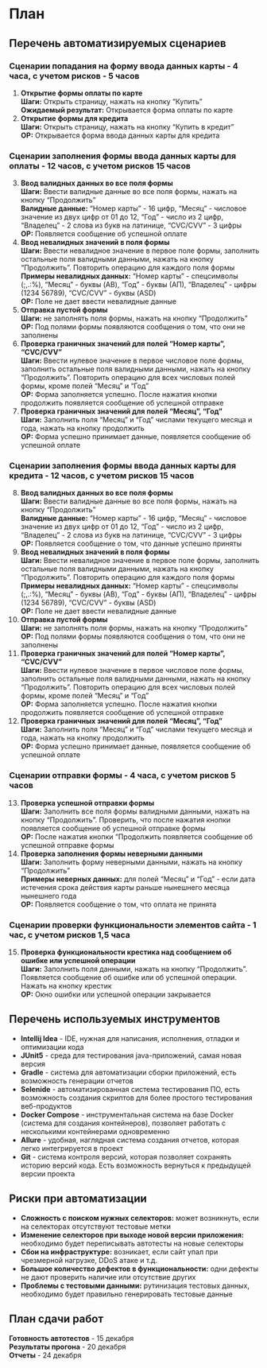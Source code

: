 # План
## Перечень автоматизируемых сценариев
### Сценарии попадания на форму ввода данных карты - 4 часа, с учетом рисков - 5 часов
1. **Открытие формы оплаты по карте**  
**Шаги:** Открыть страницу, нажать на кнопку “Купить”  
**Ожидаемый результат:** Открывается форма оплаты по карте
2. **Открытие формы для кредита**  
**Шаги:** Открыть страницу, нажать на кнопку “Купить в кредит”  
**ОР:** Открывается форма ввода данных карты для кредита
### Сценарии заполнения формы ввода данных карты для оплаты - 12 часов, с учетом рисков 15 часов
3. **Ввод валидных данных во все поля формы**  
**Шаги:** Ввести валидные данные во все поля формы, нажать на кнопку “Продолжить”  
**Валидные данные:** “Номер карты” - 16 цифр, “Месяц” - числовое значение из двух цифр от 01 до 12, “Год” - число из 2 цифр, “Владелец” - 2 слова из букв на латинице, “CVC/CVV” - 3 цифры  
**ОР:** Появляется сообщение об успешной оплате
4. **Ввод невалидных значений в поля формы**  
**Шаги:** Ввести невалидное значение в первое поле формы, заполнить остальные поля валидными данными, нажать на кнопку “Продолжить”. Повторить операцию для каждого поля формы  
**Примеры невалидных данных:** “Номер карты” - спецсимволы (;,.:%), “Месяц” - буквы (AB), “Год” - буквы (АП), “Владелец” - цифры (1234 56789), “CVC/CVV” - буквы (ASD)  
**ОР:** Поле не дает ввести невалидные данные
5. **Отправка пустой формы**  
**Шаги:** не заполнять поля формы, нажать на кнопку “Продолжить”  
**ОР:** Под полями формы появляются сообщения о том, что они не заполнены
6. **Проверка граничных значений для полей “Номер карты”, “CVC/CVV”**  
**Шаги:** Ввести нулевое значение в первое числовое поле формы, заполнить остальные поля валидными данными, нажать на кнопку “Продолжить”. Повторить операцию для всех числовых полей формы, кроме полей “Месяц” и “Год”  
**ОР:** Форма заполняется успешно. После нажатия кнопки продолжить появляется сообщение об успешной отправке
7. **Проверка граничных значений для полей “Месяц”, “Год”**  
**Шаги:** Заполнить поля “Месяц” и “Год” числами текущего месяца и года, нажать на кнопку продолжить  
**ОР:** Форма успешно принимает данные, появляется сообщение об успешной оплате
### Сценарии заполнения формы ввода данных карты для кредита - 12 часов, с учетом рисков 15 часов
8. **Ввод валидных данных во все поля формы**  
**Шаги:** Ввести валидные данные во все поля формы, нажать на кнопку “Продолжить”  
**Валидные данные:** “Номер карты” - 16 цифр, “Месяц” - числовое значение из двух цифр от 01 до 12, “Год” - число из 2 цифр, “Владелец” - 2 слова из букв на латинице, “CVC/CVV” - 3 цифры  
**ОР:** Появляется сообщение о том, что данные успешно приняты
9. **Ввод невалидных значений в поля формы**  
**Шаги:** Ввести невалидное значение в первое поле формы, заполнить остальные поля валидными данными, нажать на кнопку “Продолжить”. Повторить операцию для каждого поля формы  
**Примеры невалидных данных:** “Номер карты” - спецсимволы (;,.:%), “Месяц” - буквы (AB), “Год” - буквы (АП), “Владелец” - цифры (1234 56789), “CVC/CVV” - буквы (ASD)  
**ОР:** Поле не дает ввести невалидные данные
10. **Отправка пустой формы**  
**Шаги:** не заполнять поля формы, нажать на кнопку “Продолжить”  
**ОР:** Под полями формы появляются сообщения о том, что они не заполнены
11. **Проверка граничных значений для полей “Номер карты”, “CVC/CVV”**  
**Шаги:** Ввести нулевое значение в первое числовое поле формы, заполнить остальные поля валидными данными, нажать на кнопку “Продолжить”. Повторить операцию для всех числовых полей формы, кроме полей “Месяц” и “Год”  
**ОР:** Форма заполняется успешно. После нажатия кнопки продолжить появляется сообщение об успешной отправке
12. **Проверка граничных значений для полей “Месяц”, “Год”**  
**Шаги:** Заполнить поля “Месяц” и “Год” числами текущего месяца и года, нажать на кнопку продолжить  
**ОР:** Форма успешно принимает данные, появляется сообщение об успешной оплате
### Сценарии отправки формы - 4 часа, с учетом рисков 5 часов
13. **Проверка успешной отправки формы**  
**Шаги:** Заполнить все поля формы валидными данными, нажать на кнопку “Продолжить”. Проверить, что после нажатия кнопки появляется сообщение об успешной отправке формы  
**ОР:** После нажатия кнопки “Продолжить появляется сообщение об успешной отправке формы
14. **Проверка заполнения формы неверными данными**  
**Шаги:** Заполнить форму неверными данными, нажать на кнопку “Продолжить”  
**Примеры неверных данных:** для полей “Месяц” и “Год” - если дата истечения срока действия карты раньше нынешнего месяца нынешнего года  
**ОР:** Появляется сообщение о том, что оплата не принята
### Сценарии проверки функциональности элементов сайта - 1 час, с учетом рисков 1,5 часа
15. **Проверка функциональности крестика над сообщением об ошибке или успешной операции**  
**Шаги:** Заполнить поля данными, нажать на кнопку “Продолжить”. Появляется сообщение об ошибке или об успешной операции. Нажать на кнопку крестик  
**ОР:** Окно ошибки или успешной операции закрывается


## Перечень используемых инструментов
* **Intellij Idea** - IDE, нужная для написания, исполнения, отладки и оптимизации кода
* **JUnit5** - среда для тестирования java-приложений, самая новая версия
* **Gradle** - система для автоматизации сборки приложений, есть возможность генерации отчетов
* **Selenide** - автоматизированная система тестирования ПО, есть возможность создания скриптов для более простого тестирования веб-продуктов
* **Docker Compose** - инструментальная система на базе Docker (система для создания контейнеров), позволяет работать с несколькими контейнерами одновременно
* **Allure** - удобная, наглядная система создания отчетов, которая легко интегрируется в проект
* **Git** - система контроля версий, которая позволяет сохранять историю версий кода. Есть возможность вернуться к предыдущей версии проекта

## Риски при автоматизации
* **Сложность с поиском нужных селекторов:** может возникнуть, если на селекторах отсутствуют тестовые метки
* **Изменение селекторов при выходе новой версии приложения:** необходимо будет переписывать автотесты на новые селекторы
* **Сбои на инфраструктуре:** возникает, если сайт упал при чрезмерной нагрузке, DDoS атаке и т.д.
* **Большое количество дефектов в функциональности:** одни дефекты не дают проверить наличие или отсутствие других
* **Проблемы с тестовыми данными:** рутинизация тестовых данных, необходимо будет правильно генерировать тестовые данные

## План сдачи работ
**Готовность автотестов** - 15 декабря  
**Результаты прогона** - 20 декабря  
**Отчеты** - 24 декабря
